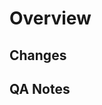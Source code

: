# Overview
<!-- This should be a concise but informative couple of sentences that talk through what problem is being solved and what was done to solve that problem in the PR. If you don't know the problem you're solving, ask a PM! (Preferably long before opening a PR, though.) -->

## Changes
<!-- This should be a bulleted list of changes. Keep it short but a bit more informative than a commit message. The idea is to give the reviewer (and to an extent, even QA) a good idea as to what all changed before they even look at code. Mention functions that have changed, new files changed or renamed, added routes, etc. -->

## QA Notes
<!-- How did you test this? How can QA go about testing this? If you don't have an answer for one, find one! If there's nothing really to test, please note that here and be prepared to potentially answer as to why. -->
